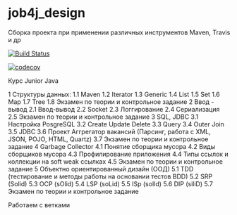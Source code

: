 # job4j_design
Сборка проекта  при применении различных инструментов Maven, Travis и др

[![Build Status](https://travis-ci.com/evgenkolesman/job4j_design.svg?branch=master)](https://travis-ci.com/evgenkolesman/job4j_design)


[![codecov](https://codecov.io/gh/evgenkolesman/job4j_design/branch/master/graph/badge.svg?token=QZ7M0HM4L6)](https://codecov.io/gh/evgenkolesman/job4j_design)

Курс Junior Java

1 Структуры данных: 1.1 Maven 1.2 Iterator 1.3 Generic 1.4 List 1.5 Set 1.6 Map 1.7 Tree 1.8 Экзамен по теории и контрольное задание 2 Ввод - вывод 2.1 Ввод-вывод 2.2 Socket 2.3 Логгирование 2.4 Сериализация 2.5 Экзамен по теории и контрольное задание 3 SQL, JDBC 3.1 Настройка PosgreSQL 3.2 Create Update Delete 3.3 Query 3.4 Outer Join 3.5 JDBC 3.6 Проект Аггрегатор вакансий (Парсинг, работа с XML, JSON, POJO, HTML, Quartz) 3.7 Экзамен по теории и контрольное задание 4 Garbage Collector 4.1 Понятие сборщика мусора 4.2 Виды сборщиков мусора 4.3 Профилирование приложения 4.4 Типы ссылок и коллекции на soft weak ссылках 4.5 Экзамен по теории и контрольное задание 5 Объектно ориентированный дизайн (ООД) 5.1 TDD (тестирование и методы работы на основании тестов BDD) 5.2 SRP (Solid) 5.3 OCP (sOlid) 5.4 LSP (soLid) 5.5 ISp (solId) 5.6 DIP (siliD) 5.7 Экзамен по теории и контрольное задание

Работаем с ветками
